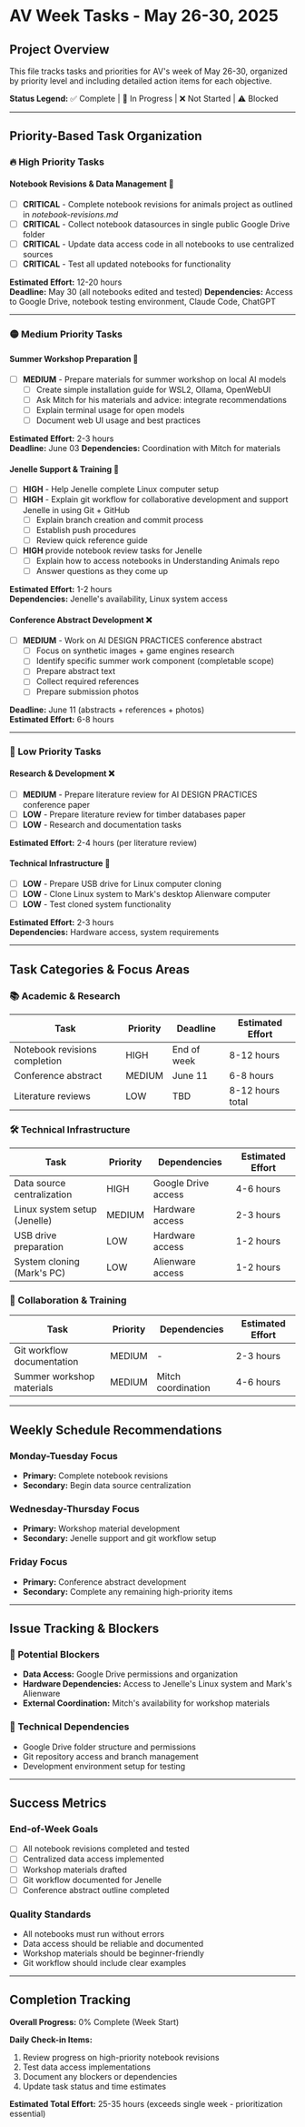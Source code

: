 # AV Week Tasks - May 26-30, 2025

## Project Overview
This file tracks tasks and priorities for AV's week of May 26-30, organized by priority level and including detailed action items for each objective.

**Status Legend:** ✅ Complete | 🔄 In Progress | ❌ Not Started | ⚠️ Blocked

---

## Priority-Based Task Organization

### 🔥 High Priority Tasks

#### Notebook Revisions & Data Management 🔄
- [ ] **CRITICAL** - Complete notebook revisions for animals project as outlined in *notebook-revisions.md*
- [ ] **CRITICAL** - Collect notebook datasources in single public Google Drive folder  
- [ ] **CRITICAL** - Update data access code in all notebooks to use centralized sources
- [ ] **CRITICAL** - Test all updated notebooks for functionality

**Estimated Effort:** 12-20 hours  
**Deadline:** May 30 (all notebooks edited and tested)
**Dependencies:** Access to Google Drive, notebook testing environment, Claude Code, ChatGPT 

---

### 🟡 Medium Priority Tasks

#### Summer Workshop Preparation 🔄
- [ ] **MEDIUM** - Prepare materials for summer workshop on local AI models
  - [ ] Create simple installation guide for WSL2, Ollama, OpenWebUI
  - [ ] Ask Mitch for his materials and advice: integrate recommendations
  - [ ] Explain terminal usage for open models
  - [ ] Document web UI usage and best practices

**Estimated Effort:** 2-3 hours  
**Deadline:** June 03
**Dependencies:** Coordination with Mitch for materials

#### Jenelle Support & Training 🔄
- [ ] **HIGH** - Help Jenelle complete Linux computer setup
- [ ] **HIGH** - Explain git workflow for collaborative development and support Jenelle in using Git + GitHub
  - [ ] Explain branch creation and commit process
  - [ ] Establish push procedures
  - [ ] Review quick reference guide
- [ ] **HIGH** provide notebook review tasks for Jenelle
  - [ ] Explain how to access notebooks in Understanding Animals repo
  - [ ] Answer questions as they come up  

**Estimated Effort:** 1-2 hours  
**Dependencies:** Jenelle's availability, Linux system access

#### Conference Abstract Development ❌
- [ ] **MEDIUM** - Work on AI DESIGN PRACTICES conference abstract
  - [ ] Focus on synthetic images + game engines research
  - [ ] Identify specific summer work component (completable scope)
  - [ ] Prepare abstract text
  - [ ] Collect required references
  - [ ] Prepare submission photos

**Deadline:** June 11 (abstracts + references + photos)  
**Estimated Effort:** 6-8 hours

---

### 🔵 Low Priority Tasks

#### Research & Development ❌

- [ ] **MEDIUM** - Prepare literature review for AI DESIGN PRACTICES conference paper
- [ ] **LOW** - Prepare literature review for timber databases paper
- [ ] **LOW** - Research and documentation tasks

**Estimated Effort:** 2-4 hours (per literature review)

#### Technical Infrastructure 🔄
- [ ] **LOW** - Prepare USB drive for Linux computer cloning
- [ ] **LOW** - Clone Linux system to Mark's desktop Alienware computer
- [ ] **LOW** - Test cloned system functionality

**Estimated Effort:** 2-3 hours  
**Dependencies:** Hardware access, system requirements

---

## Task Categories & Focus Areas

### 📚 Academic & Research
| Task | Priority | Deadline | Estimated Effort |
|------|----------|----------|------------------|
| Notebook revisions completion | HIGH | End of week | 8-12 hours |
| Conference abstract | MEDIUM | June 11 | 6-8 hours |
| Literature reviews | LOW | TBD | 8-12 hours total |

### 🛠️ Technical Infrastructure
| Task | Priority | Dependencies | Estimated Effort |
|------|----------|--------------|------------------|
| Data source centralization | HIGH | Google Drive access | 4-6 hours |
| Linux system setup (Jenelle) | MEDIUM | Hardware access | 2-3 hours |
| USB drive preparation | LOW | Hardware access | 1-2 hours |
| System cloning (Mark's PC) | LOW | Alienware access | 1-2 hours |

### 👥 Collaboration & Training
| Task | Priority | Dependencies | Estimated Effort |
|------|----------|--------------|------------------|
| Git workflow documentation | MEDIUM | - | 2-3 hours |
| Summer workshop materials | MEDIUM | Mitch coordination | 4-6 hours |

---

## Weekly Schedule Recommendations

### Monday-Tuesday Focus
- **Primary:** Complete notebook revisions
- **Secondary:** Begin data source centralization

### Wednesday-Thursday Focus  
- **Primary:** Workshop material development
- **Secondary:** Jenelle support and git workflow setup

### Friday Focus
- **Primary:** Conference abstract development
- **Secondary:** Complete any remaining high-priority items

---

## Issue Tracking & Blockers

### 🚫 Potential Blockers
- **Data Access:** Google Drive permissions and organization
- **Hardware Dependencies:** Access to Jenelle's Linux system and Mark's Alienware
- **External Coordination:** Mitch's availability for workshop materials

### 🔧 Technical Dependencies
- Google Drive folder structure and permissions
- Git repository access and branch management
- Development environment setup for testing

---

## Success Metrics

### End-of-Week Goals
- [ ] All notebook revisions completed and tested
- [ ] Centralized data access implemented
- [ ] Workshop materials drafted
- [ ] Git workflow documented for Jenelle
- [ ] Conference abstract outline completed

### Quality Standards
- All notebooks must run without errors
- Data access should be reliable and documented
- Workshop materials should be beginner-friendly
- Git workflow should include clear examples

---

## Completion Tracking

**Overall Progress:** 0% Complete (Week Start)

**Daily Check-in Items:**
1. Review progress on high-priority notebook revisions
2. Test data access implementations
3. Document any blockers or dependencies
4. Update task status and time estimates

**Estimated Total Effort:** 25-35 hours (exceeds single week - prioritization essential)